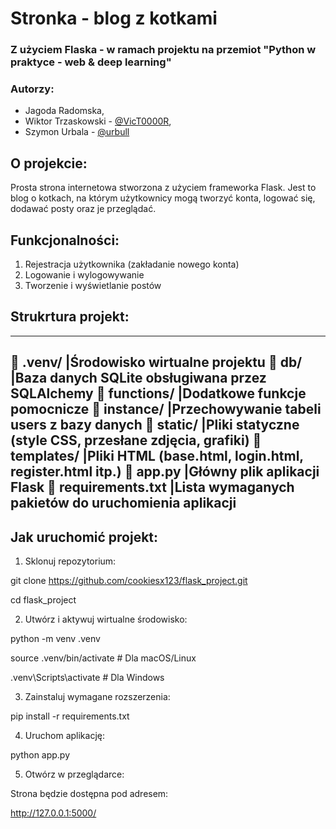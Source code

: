 # Stronka - blog z kotkami
### Z użyciem Flaska - w ramach projektu na przemiot "Python w praktyce - web & deep learning"
### Autorzy:
- Jagoda Radomska, 
- Wiktor Trzaskowski - [@VicT0000R](https://github.com/VicT0000R), 
- Szymon Urbala - [@urbull](https://github.com/urbull)
## O projekcie:
Prosta strona internetowa stworzona z użyciem frameworka Flask. Jest to blog o kotkach, na którym użytkownicy mogą tworzyć konta, logować się, dodawać posty oraz je przeglądać.

## Funkcjonalności:
1. Rejestracja użytkownika (zakładanie nowego konta)
2. Logowanie i wylogowywanie
3. Tworzenie i wyświetlanie postów

## Strukrtura projekt:
---
📁 .venv/ |Środowisko wirtualne projektu
📁 db/ |Baza danych SQLite obsługiwana przez SQLAlchemy
📁 functions/ |Dodatkowe funkcje pomocnicze
📁 instance/ |Przechowywanie tabeli users z bazy danych
📁 static/ |Pliki statyczne (style CSS, przesłane zdjęcia, grafiki)
📁 templates/ |Pliki HTML (base.html, login.html, register.html itp.)
📄 app.py |Główny plik aplikacji Flask
📄 requirements.txt |Lista wymaganych pakietów do uruchomienia aplikacji
---

## Jak uruchomić projekt:
1. Sklonuj repozytorium:

git clone https://github.com/cookiesx123/flask_project.git

cd flask_project

2. Utwórz i aktywuj wirtualne środowisko:

python -m venv .venv

source .venv/bin/activate  # Dla macOS/Linux

.venv\Scripts\activate     # Dla Windows

3. Zainstaluj wymagane rozszerzenia:

pip install -r requirements.txt

4. Uruchom aplikację:

python app.py

5. Otwórz w przeglądarce:

Strona będzie dostępna pod adresem:

http://127.0.0.1:5000/

